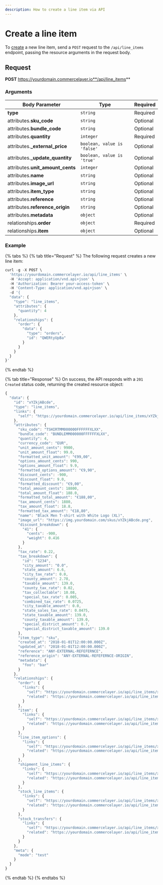```yaml
---
description: How to create a line item via API
---
```


# Create a line item

To <a href="https://docs.commercelayer.io/developers/creating-resources" target="_blank">create</a> a new line item, send a `POST` request to the `/api/line_items` endpoint, passing the resource arguments in the request body.

## Request

**POST** https://yourdomain.commercelayer.io**/api/line_items**

### Arguments

| Body Parameter | Type     | Required |
| -------------- | -------- | -------- |
| **type**       | `string` | Required |
| attributes.**sku_code** | `string` | Optional |
| attributes.**bundle_code** | `string` | Optional |
| attributes.**quantity** | `integer` | Required |
| attributes.**_external_price** | `boolean, value is 'false'` | Optional |
| attributes.**_update_quantity** | `boolean, value is 'true'` | Optional |
| attributes.**unit_amount_cents** | `integer` | Optional |
| attributes.**name** | `string` | Optional |
| attributes.**image_url** | `string` | Optional |
| attributes.**item_type** | `string` | Optional |
| attributes.**reference** | `string` | Optional |
| attributes.**reference_origin** | `string` | Optional |
| attributes.**metadata** | `object` | Optional |
| relationships.**order** | `object` | Required |
| relationships.**item** | `object` | Optional |

### Example

{% tabs %}
{% tab title="Request" %}
The following request creates a new line item:

```javascript
curl -g -X POST \
  'https://yourdomain.commercelayer.io/api/line_items' \
  -H 'Accept: application/vnd.api+json' \
  -H 'Authorization: Bearer your-access-token' \
  -H 'Content-Type: application/vnd.api+json' \
  -d '{
  "data": {
    "type": "line_items",
    "attributes": {
      "quantity": 4
    },
    "relationships": {
      "order": {
        "data": {
          "type": "orders",
          "id": "QWERtyUpBa"
        }
      }
    }
  }
}'
```
{% endtab %}

{% tab title="Response" %}
On success, the API responds with a `201 Created` status code, returning the created resource object:

```javascript
{
  "data": {
    "id": "xYZkjABcde",
    "type": "line_items",
    "links": {
      "self": "https://yourdomain.commercelayer.io/api/line_items/xYZkjABcde"
    },
    "attributes": {
      "sku_code": "TSHIRTMM000000FFFFFFXLXX",
      "bundle_code": "BUNDLEMM000000FFFFFFXLXX",
      "quantity": 4,
      "currency_code": "EUR",
      "unit_amount_cents": 9900,
      "unit_amount_float": 99.0,
      "formatted_unit_amount": "€99,00",
      "options_amount_cents": 990,
      "options_amount_float": 9.9,
      "formatted_options_amount": "€9,90",
      "discount_cents": -900,
      "discount_float": 9.0,
      "formatted_discount": "€9,00",
      "total_amount_cents": 18800,
      "total_amount_float": 188.0,
      "formatted_total_amount": "€188,00",
      "tax_amount_cents": 1880,
      "tax_amount_float": 18.8,
      "formatted_tax_amount": "€18,80",
      "name": "Black Men T-shirt with White Logo (XL)",
      "image_url": "https://img.yourdomain.com/skus/xYZkjABcde.png",
      "discount_breakdown": {
        "41": {
          "cents": -900,
          "weight": 0.416
        }
      },
      "tax_rate": 0.22,
      "tax_breakdown": {
        "id": "1234",
        "city_amount": "0.0",
        "state_amount": 6.6,
        "city_tax_rate": 0.0,
        "county_amount": 2.78,
        "taxable_amount": 139.0,
        "county_tax_rate": 0.02,
        "tax_collectable": 10.08,
        "special_tax_rate": 0.005,
        "combined_tax_rate": 0.0725,
        "city_taxable_amount": 0.0,
        "state_sales_tax_rate": 0.0475,
        "state_taxable_amount": 139.0,
        "county_taxable_amount": 139.0,
        "special_district_amount": 0.7,
        "special_district_taxable_amount": 139.0
      },
      "item_type": "sku",
      "created_at": "2018-01-01T12:00:00.000Z",
      "updated_at": "2018-01-01T12:00:00.000Z",
      "reference": "ANY-EXTERNAL-REFEFERNCE",
      "reference_origin": "ANY-EXTERNAL-REFEFERNCE-ORIGIN",
      "metadata": {
        "foo": "bar"
      }
    },
    "relationships": {
      "order": {
        "links": {
          "self": "https://yourdomain.commercelayer.io/api/line_items/xYZkjABcde/relationships/order",
          "related": "https://yourdomain.commercelayer.io/api/line_items/xYZkjABcde/order"
        }
      },
      "item": {
        "links": {
          "self": "https://yourdomain.commercelayer.io/api/line_items/xYZkjABcde/relationships/item",
          "related": "https://yourdomain.commercelayer.io/api/line_items/xYZkjABcde/item"
        }
      },
      "line_item_options": {
        "links": {
          "self": "https://yourdomain.commercelayer.io/api/line_items/xYZkjABcde/relationships/line_item_options",
          "related": "https://yourdomain.commercelayer.io/api/line_items/xYZkjABcde/line_item_options"
        }
      },
      "shipment_line_items": {
        "links": {
          "self": "https://yourdomain.commercelayer.io/api/line_items/xYZkjABcde/relationships/shipment_line_items",
          "related": "https://yourdomain.commercelayer.io/api/line_items/xYZkjABcde/shipment_line_items"
        }
      },
      "stock_line_items": {
        "links": {
          "self": "https://yourdomain.commercelayer.io/api/line_items/xYZkjABcde/relationships/stock_line_items",
          "related": "https://yourdomain.commercelayer.io/api/line_items/xYZkjABcde/stock_line_items"
        }
      },
      "stock_transfers": {
        "links": {
          "self": "https://yourdomain.commercelayer.io/api/line_items/xYZkjABcde/relationships/stock_transfers",
          "related": "https://yourdomain.commercelayer.io/api/line_items/xYZkjABcde/stock_transfers"
        }
      }
    },
    "meta": {
      "mode": "test"
    }
  }
}
```
{% endtab %}
{% endtabs %}


